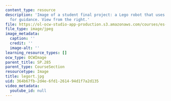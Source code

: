 ```yaml
---
content_type: resource
description: 'Image of a student final project: a Lego robot that uses light sensors
  for guidance. View from the right.'
file: https://ol-ocw-studio-app-production.s3.amazonaws.com/courses/es-293-lego-robotics-spring-2007/364b67fb2d4e6fd1261494d1f7a2d135_legort.jpg
file_type: image/jpeg
image_metadata:
  caption: ''
  credit: ''
  image-alt: ''
learning_resource_types: []
ocw_type: OCWImage
parent_title: SP.285
parent_type: CourseSection
resourcetype: Image
title: legort.jpg
uid: 364b67fb-2d4e-6fd1-2614-94d1f7a2d135
video_metadata:
  youtube_id: null
---
```

